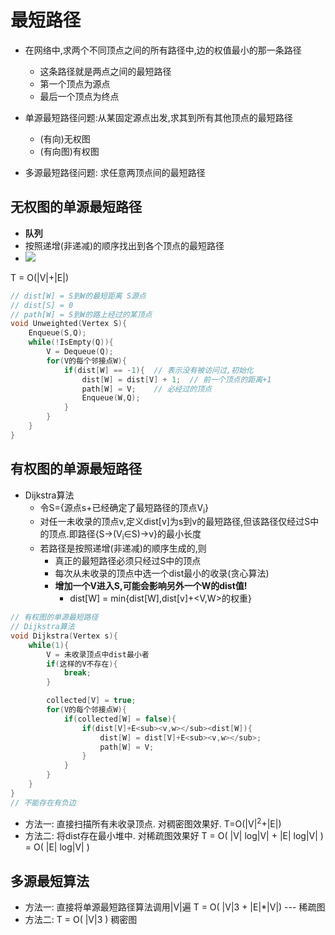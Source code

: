 # 最短路径

- 在网络中,求两个不同顶点之间的所有路径中,边的权值最小的那一条路径
    - 这条路径就是两点之间的最短路径
    - 第一个顶点为源点
    - 最后一个顶点为终点

- 单源最短路径问题:从某固定源点出发,求其到所有其他顶点的最短路径
    - (有向)无权图
    - (有向图)有权图

- 多源最短路径问题: 求任意两顶点间的最短路径


## 无权图的单源最短路径
- **队列**
- 按照递增(非递减)的顺序找出到各个顶点的最短路径
- ![](http://oz2u8kxpt.bkt.clouddn.com/18-6-4/56526821.jpg)

T = O(|V|+|E|)

```c++
// dist[W] = S到W的最短距离 S源点
// dist[S] = 0 
// path[W] = S到W的路上经过的某顶点 
void Unweighted(Vertex S){
    Enqueue(S,Q);
    while(!IsEmpty(Q)){
        V = Dequeue(Q);
        for(V的每个邻接点W){
            if(dist[W] == -1){  // 表示没有被访问过,初始化
                dist[W] = dist[V] + 1;  // 前一个顶点的距离+1
                path[W] = V;    // 必经过的顶点
                Enqueue(W,Q);     
            }
        }
    }
}
```


## 有权图的单源最短路径
- Dijkstra算法
    - 令S={源点s+已经确定了最短路径的顶点V<sub>i</sub>}
    - 对任一未收录的顶点v,定义dist[v]为s到v的最短路径,但该路径仅经过S中的顶点.即路径{S->(V<sub>i</sub>∈S)->v}的最小长度
    - 若路径是按照递增(非递减)的顺序生成的,则
        - 真正的最短路径必须只经过S中的顶点
        - 每次从未收录的顶点中选一个dist最小的收录(贪心算法)
        - **增加一个V进入S,可能会影响另外一个W的dist值!**
            - dist[W] = min{dist[W],dist[v]+<V,W>的权重}


```c++
// 有权图的单源最短路径
// Dijkstra算法
void Dijkstra(Vertex s){
    while(1){
        V = 未收录顶点中dist最小者
        if(这样的V不存在){
            break;
        }

        collected[V] = true;
        for(V的每个邻接点W){
            if(collected[W] = false){
                if(dist[V]+E<sub><v,w></sub><dist[W]){
                    dist[W] = dist[V]+E<sub><v,w></sub>;
                    path[W] = V;
                }
            }
        }
    }
}
// 不能存在有负边
```

- 方法一: 直接扫描所有未收录顶点. 对稠密图效果好. T=O(|V|<sup>2</sup>+|E|)
- 方法二: 将dist存在最小堆中. 对稀疏图效果好  T = O( |V| log|V| + |E| log|V| ) = O( |E| log|V| )

## 多源最短算法
- 方法一: 直接将单源最短路径算法调用|V|遍 T = O( |V|3 + |E|*|V|)  --- 稀疏图
- 方法二: T = O( |V|3 ) 稠密图
